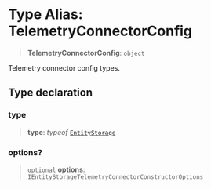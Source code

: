 # Type Alias: TelemetryConnectorConfig

> **TelemetryConnectorConfig**: `object`

Telemetry connector config types.

## Type declaration

### type

> **type**: *typeof* [`EntityStorage`](../variables/TelemetryConnectorType.md#entitystorage)

### options?

> `optional` **options**: `IEntityStorageTelemetryConnectorConstructorOptions`
